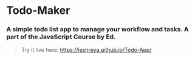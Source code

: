 # Todo-Maker
### A simple todo list app to manage your workflow and tasks. A part of the JavaScript Course by Ed.

> Try it live here: https://ieshreya.github.io/Todo-App/
